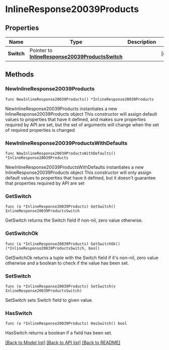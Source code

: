 # InlineResponse20039Products

## Properties

Name | Type | Description | Notes
------------ | ------------- | ------------- | -------------
**Switch** | Pointer to [**InlineResponse20039ProductsSwitch**](InlineResponse20039ProductsSwitch.md) |  | [optional] 

## Methods

### NewInlineResponse20039Products

`func NewInlineResponse20039Products() *InlineResponse20039Products`

NewInlineResponse20039Products instantiates a new InlineResponse20039Products object
This constructor will assign default values to properties that have it defined,
and makes sure properties required by API are set, but the set of arguments
will change when the set of required properties is changed

### NewInlineResponse20039ProductsWithDefaults

`func NewInlineResponse20039ProductsWithDefaults() *InlineResponse20039Products`

NewInlineResponse20039ProductsWithDefaults instantiates a new InlineResponse20039Products object
This constructor will only assign default values to properties that have it defined,
but it doesn't guarantee that properties required by API are set

### GetSwitch

`func (o *InlineResponse20039Products) GetSwitch() InlineResponse20039ProductsSwitch`

GetSwitch returns the Switch field if non-nil, zero value otherwise.

### GetSwitchOk

`func (o *InlineResponse20039Products) GetSwitchOk() (*InlineResponse20039ProductsSwitch, bool)`

GetSwitchOk returns a tuple with the Switch field if it's non-nil, zero value otherwise
and a boolean to check if the value has been set.

### SetSwitch

`func (o *InlineResponse20039Products) SetSwitch(v InlineResponse20039ProductsSwitch)`

SetSwitch sets Switch field to given value.

### HasSwitch

`func (o *InlineResponse20039Products) HasSwitch() bool`

HasSwitch returns a boolean if a field has been set.


[[Back to Model list]](../README.md#documentation-for-models) [[Back to API list]](../README.md#documentation-for-api-endpoints) [[Back to README]](../README.md)


